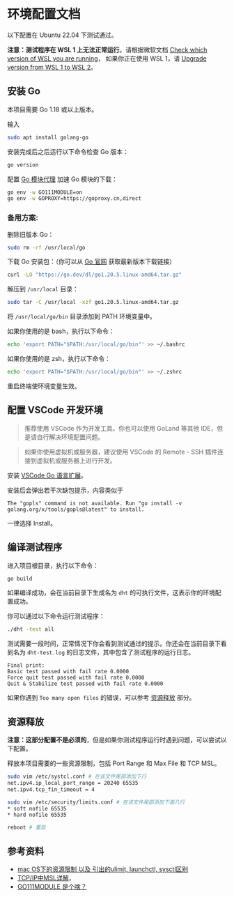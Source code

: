# 环境配置文档

以下配置在 Ubuntu 22.04 下测试通过。

**注意：测试程序在 WSL 1 上无法正常运行**。请根据微软文档 [Check which version of WSL you are running](https://learn.microsoft.com/en-us/windows/wsl/install#check-which-version-of-wsl-you-are-running)，
如果你正在使用 WSL 1，请 [Upgrade version from WSL 1 to WSL 2](https://learn.microsoft.com/en-us/windows/wsl/install#upgrade-version-from-wsl-1-to-wsl-2)。

## 安装 Go

本项目需要 Go 1.18 或以上版本。


输入

```bash
sudo apt install golang-go
```

安装完成后之后运行以下命令检查 Go 版本：

```bash
go version
```


配置 [Go 模块代理](https://goproxy.cn/) 加速 Go 模块的下载：

```bash
go env -w GO111MODULE=on
go env -w GOPROXY=https://goproxy.cn,direct
```

### 备用方案:

删除旧版本 Go：

```bash
sudo rm -rf /usr/local/go
```


下载 Go 安装包：（你可以从 [Go 官网](https://go.dev/dl/) 获取最新版本下载链接）

```bash
curl -LO "https://go.dev/dl/go1.20.5.linux-amd64.tar.gz"
```

解压到 `/usr/local` 目录：

```bash
sudo tar -C /usr/local -xzf go1.20.5.linux-amd64.tar.gz
```

将 `/usr/local/go/bin` 目录添加到 PATH 环境变量中。

如果你使用的是 bash，执行以下命令：

```bash
echo 'export PATH="$PATH:/usr/local/go/bin"' >> ~/.bashrc
```

如果你使用的是 zsh，执行以下命令：

```bash
echo 'export PATH="$PATH:/usr/local/go/bin"' >> ~/.zshrc
```

重启终端使环境变量生效。

## 配置 VSCode 开发环境

> 推荐使用 VSCode 作为开发工具。你也可以使用 GoLand 等其他 IDE，但是请自行解决环境配置问题。

> 如果你使用虚拟机或服务器，建议使用 VSCode 的 Remote - SSH 插件连接到虚拟机或服务器上进行开发。

安装 [VSCode Go 语言扩展](https://marketplace.visualstudio.com/items?itemName=golang.go)。

安装后会弹出若干次缺包提示，内容类似于

```plain
The "gopls" command is not available. Run "go install -v golang.org/x/tools/gopls@latest" to install.
```

一律选择 Install。

## 编译测试程序

进入项目根目录，执行以下命令：

```bash
go build
```

如果编译成功，会在当前目录下生成名为 `dht` 的可执行文件，这表示你的环境配置成功。

你可以通过以下命令运行测试程序：

```bash
./dht -test all
```

测试需要一段时间，正常情况下你会看到测试通过的提示。你还会在当前目录下看到名为 `dht-test.log` 的日志文件，其中包含了测试程序的运行日志。

```plain
Final print:
Basic test passed with fail rate 0.0000
Force quit test passed with fail rate 0.0000
Quit & Stabilize test passed with fail rate 0.0000
```

如果你遇到 `Too many open files` 的错误，可以参考 [资源释放](#资源释放) 部分。

## 资源释放

**注意：这部分配置不是必须的**，但是如果你测试程序运行时遇到问题，可以尝试以下配置。

释放本项⽬需要的⼀些资源限制，包括 Port Range 和 Max File 和 TCP MSL。

```bash
sudo vim /etc/systcl.conf # 在该⽂件尾部添加下⾏
net.ipv4.ip_local_port_range = 20240 65535
net.ipv4.tcp_fin_timeout = 4
```

```bash
sudo vim /etc/security/limits.conf # 在该⽂件尾部添加下⾯⼏⾏
* soft nofile 65535
* hard nofile 65535
```

```bash
reboot # 重启
```

## 参考资料

- [mac OS下的资源限制 以及 引出的ulimit, launchctl, sysctl区别](https://blog.csdn.net/Lockheed_Hong/article/details/75258600)
- [TCP/IP中MSL详解](https://blog.51cto.com/u_10706198/1775555)，
- [GO111MODULE 是个啥？](https://zhuanlan.zhihu.com/p/374372749)
